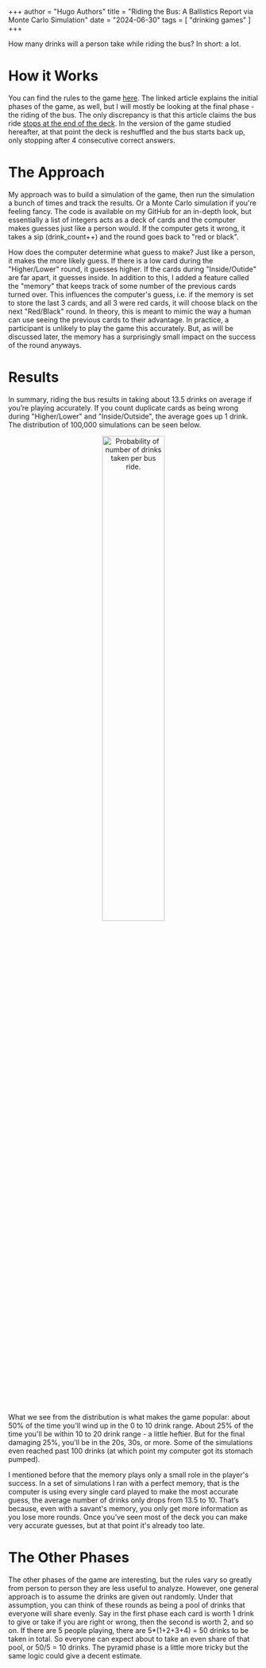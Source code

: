 +++
author = "Hugo Authors"
title = "Riding the Bus: A Ballistics Report via Monte Carlo Simulation"
date = "2024-06-30"
tags = [
    "drinking games"
]
+++

How many drinks will a person take while riding the bus? In short: a lot. <!--more-->

# How it Works
You can find the rules to the game [here](https://drinkinggamezone.com/drinking-games/ride-the-bus/). The linked article explains the initial phases of the game, as well, but I will mostly be looking at the final phase - the riding of the bus.  The only discrepancy is that this article claims the bus ride [stops at the end of the deck](https://www.amazon.com/Charmin-Ultra-Bathroom-Tissue-White/dp/B086D4VR9M). In the version of the game studied hereafter, at that point the deck is reshuffled and the bus starts back up, only stopping after 4 consecutive correct answers.

# The Approach
My approach was to build a simulation of the game, then run the simulation a bunch of times and track the results. Or a Monte Carlo simulation if you're feeling fancy. The code is available on my GitHub for an in-depth look, but essentially a list of integers acts as a deck of cards and the computer makes guesses just like a person would. If the computer gets it wrong, it takes a sip (drink_count++) and the round goes back to "red or black".

How does the computer determine what guess to make? Just like a person, it makes the more likely guess. If there is a low card during the "Higher/Lower" round, it guesses higher. If the cards during "Inside/Outide" are far apart, it guesses inside. In addition to this, I added a feature called the "memory" that keeps track of some number of the previous cards turned over. This influences the computer's guess, i.e. if the memory is set to store the last 3 cards, and all 3 were red cards, it will choose black on the next "Red/Black" round. In theory, this is meant to mimic the way a human can use seeing the previous cards to their advantage. In practice, a participant is unlikely to play the game this accurately. But, as will be discussed later, the memory has a surprisingly small impact on the success of the round anyways.

# Results
In summary, riding the bus results in taking about 13.5 drinks on average if you’re playing accurately. If you count duplicate cards as being wrong during "Higher/Lower" and "Inside/Outside", the average goes up 1 drink. The distribution of 100,000 simulations can be seen below. 

<div style="text-align: center;">
  <img src="/images/bus-ride-dist.png" alt="Probability of number of drinks taken per bus ride." style="width:50%;">
</div>

What we see from the distribution is what makes the game popular: about 50% of the time you'll wind up in the 0 to 10 drink range. About 25% of the time you'll be within 10 to 20 drink range - a little heftier. But for the final damaging 25%, you'll be in the 20s, 30s, or more. Some of the simulations even reached past 100 drinks (at which point my computer got its stomach pumped). 

I mentioned before that the memory plays only a small role in the player's success. In a set of simulations I ran with a perfect memory, that is the computer is using every single card played to make the most accurate guess, the average number of drinks only drops from 13.5 to 10. That’s because, even with a savant's memory, you only get more information as you lose more rounds. Once you’ve seen most of the deck you can make very accurate guesses, but at that point it's already too late.

# The Other Phases
The other phases of the game are interesting, but the rules vary so greatly from person to person they are less useful to analyze. However, one general approach is to assume the drinks are given out randomly. Under that assumption, you can think of these rounds as being a pool of drinks that everyone will share evenly. Say in the first phase each card is worth 1 drink to give or take if you are right or wrong, then the second is worth 2, and so on. If there are 5 people playing, there are 5*(1+2+3+4) = 50 drinks to be taken in total. So everyone can expect about to take an even share of that pool, or 50/5 = 10 drinks. The pyramid phase is a little more tricky but the same logic could give a decent estimate.